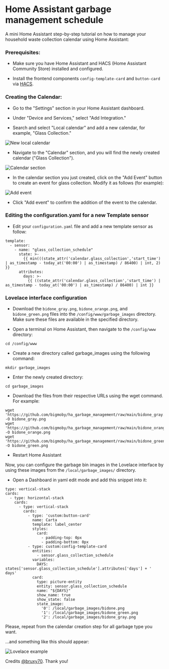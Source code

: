 # Home Assistant garbage management schedule
A mini Home Assistant step-by-step tutorial on how to manage your household waste collection calendar using Home Assistant:

### Prerequisites:

* Make sure you have Home Assistant and HACS (Home Assistant Community Store) installed and configured.

+ Install the frontend components `config-template-card` and `button-card` via [HACS](https://hacs.xyz/).

### Creating the Calendar:

* Go to the "Settings" section in your Home Assistant dashboard.

* Under "Device and Services," select "Add Integration."

* Search and select "Local calendar" and add a new calendar, for example, "Glass Collection."

![New local calendar](new_calendar.png "New local calendar")


* Navigate to the "Calendar" section, and you will find the newly created calendar ("Glass Collection").

![Calendar section](calendar.png "Calendar section")

* In the calendar section you just created, click on the "Add Event" button to create an event for glass collection. Modify it as follows (for example): 

![Add event](add_event.png "Add event")

* Click "Add event" to confirm the addition of the event to the calendar.

### Editing the configuration.yaml for a new Template sensor

* Edit your `configuration.yaml` file and add a new template sensor as follow:

```
template:
  - sensor:
    - name: "glass_collection_schedule"
      state: >-
        {{ min(((state_attr('calendar.glass_collection','start_time') | as_timestamp - today_at('00:00') | as_timestamp) / 86400) | int, 2) }}
      attributes:
        days: >-
          {{ ((state_attr('calendar.glass_collection','start_time') | as_timestamp - today_at('00:00') | as_timestamp) / 86400) | int }}
```

### Lovelace interface configuration

* Download the `bidone_gray.png`, `bidone_orange.png`, and `bidone_green.png` files into the `/config/www/garbage_images` directory. Make sure these files are available in the specified directory. 

* Open a terminal on Home Assistant, then navigate to the `/config/www` directory:

```
cd /config/www
```

* Create a new directory called garbage_images using the following command:
  
```
mkdir garbage_images
```

* Enter the newly created directory:

```
cd garbage_images
```

* Download the files from their respective URLs using the wget command. For example:

```
wget 'https://github.com/bigmoby/ha_garbage_management/raw/main/bidone_gray.png' -O bidone_gray.png
wget 'https://github.com/bigmoby/ha_garbage_management/raw/main/bidone_orange.png' -O bidone_orange.png
wget 'https://github.com/bigmoby/ha_garbage_management/raw/main/bidone_green.png' -O bidone_green.png
```

* Restart Home Assistant

Now, you can configure the garbage bin images in the Lovelace interface by using these images from the `/local/garbage_images/` directory.

* Open a Dashboard in yaml edit mode and add this snippet into it:

```
type: vertical-stack
cards:
  - type: horizontal-stack
    cards:
      - type: vertical-stack
        cards:
          - type: 'custom:button-card'
            name: Carta
            template: label_center 
            styles:
              card:
                - padding-top: 0px 
                - padding-bottom: 0px 
          - type: custom:config-template-card
            entities: 
              - sensor.glass_collection_schedule
            variables: 
              DAYS: states['sensor.glass_collection_schedule'].attributes['days'] + ' days'
            card:
              type: picture-entity
              entity: sensor.glass_collection_schedule
              name: "${DAYS}"
              show_name: true
              show_state: false
              state_image:
                '0': /local/garbage_images/bidone.png
                '1': /local/garbage_images/bidone_green.png
                '2': /local/garbage_images/bidone_gray.png
```

Please, repeat from the calendar creation step for all garbage type you want.

...and something like this should appear:

![Lovelace example](sample.png "Lovelace example")

Credits [@bruxy70](https://github.com/bruxy70). Thank you!